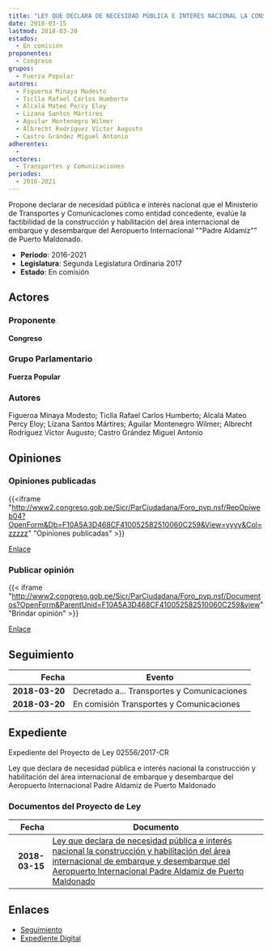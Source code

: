 ```yaml
---
title: "LEY QUE DECLARA DE NECESIDAD PÚBLICA E INTERÉS NACIONAL LA CONSTRUCCIÓN Y HABILITACIÓN DEL ÁREA INTERNACICONAL DE EMBARQUE Y DESEMBARQUE DEL AEROPUERTO INTERNACIONAL 'PADRE ALDAMIZ' DE PUERTO MALDONADO"
date: 2018-03-15
lastmod: 2018-03-20
estados: 
  - En comisión
proponentes: 
  - Congreso
grupos: 
  - Fuerza Popular
autores: 
  - Figueroa Minaya Modesto
  - Ticlla Rafael Carlos Humberto
  - Alcalá Mateo Percy Eloy
  - Lizana Santos Mártires
  - Aguilar Montenegro Wilmer
  - Albrecht Rodríguez Víctor Augusto
  - Castro Grández Miguel Antonio
adherentes: 
  - 
sectores: 
  - Transportes y Comunicaciones
periodos: 
  - 2016-2021
---
```


Propone declarar de necesidad pública e interés nacional que el Ministerio de Transportes y Comunicaciones como entidad concedente, evalúe la factibilidad de la construcción y habilitación del área internacional de embarque y desembarque del Aeropuerto Internacional ""Padre Aldamiz"" de Puerto Maldonado.

- **Periodo**: 2016-2021
- **Legislatura**: Segunda Legislatura Ordinaria 2017
- **Estado**: En comisión

## Actores

### Proponente

**Congreso**

### Grupo Parlamentario

**Fuerza Popular**

### Autores

Figueroa Minaya Modesto; Ticlla Rafael Carlos Humberto; Alcalá Mateo Percy Eloy; Lizana Santos Mártires; Aguilar Montenegro Wilmer; Albrecht Rodríguez Víctor Augusto; Castro Grández Miguel Antonio


## Opiniones

### Opiniones publicadas

{{<iframe "http://www2.congreso.gob.pe/Sicr/ParCiudadana/Foro_pvp.nsf/RepOpiweb04?OpenForm&Db=F10A5A3D468CF410052582510060C259&View=yyyy&Col=zzzzz" "Opiniones publicadas" >}}

[Enlace](http://www2.congreso.gob.pe/Sicr/ParCiudadana/Foro_pvp.nsf/RepOpiweb04?OpenForm&Db=F10A5A3D468CF410052582510060C259&View=yyyy&Col=zzzzz)
### Publicar opinión

{{< iframe "http://www2.congreso.gob.pe/Sicr/ParCiudadana/Foro_pvp.nsf/Documentos?OpenForm&ParentUnid=F10A5A3D468CF410052582510060C259&view" "Brindar opinión" >}}

[Enlace](http://www2.congreso.gob.pe/Sicr/ParCiudadana/Foro_pvp.nsf/Documentos?OpenForm&ParentUnid=F10A5A3D468CF410052582510060C259&view)

## Seguimiento

| Fecha | Evento |
|------:|--------|
| **2018-03-20** | Decretado a... Transportes y Comunicaciones|
| **2018-03-20** | En comisión Transportes y Comunicaciones|


## Expediente

Expediente del Proyecto de Ley 02556/2017-CR

Ley que declara de necesidad pública e interés nacional la construcción y habilitación del área internacional de embarque y desembarque del Aeropuerto Internacional Padre Aldamiz de Puerto Maldonado


### Documentos del Proyecto de Ley

| Fecha | Documento |
|------:|--------|
| **2018-03-15** | [Ley que declara de necesidad pública e interés nacional la construcción y habilitación del área internacional de embarque y desembarque del Aeropuerto Internacional Padre Aldamiz de Puerto Maldonado](http://www.leyes.congreso.gob.pe/Documentos/2016_2021/Proyectos_de_Ley_y_de_Resoluciones_Legislativas/PL0255620180315.pdf) |

## Enlaces 

- [Seguimiento](http://www2.congreso.gob.pe/Sicr/TraDocEstProc/CLProLey2016.nsf/f7fff46988ca05b1052578e100829cc7/56d902d39e82d48a052582510067e19f?OpenDocument)
- [Expediente Digital](http://www2.congreso.gob.pe/Sicr/TraDocEstProc/CLProLey2016.nsf/f7fff46988ca05b1052578e100829cc7/56d902d39e82d48a052582510067e19f?OpenDocument&Click=05257FB7005EB655.eb71d0cf91d8294e05256cdf006b5706/$Body/0.1C6C)
